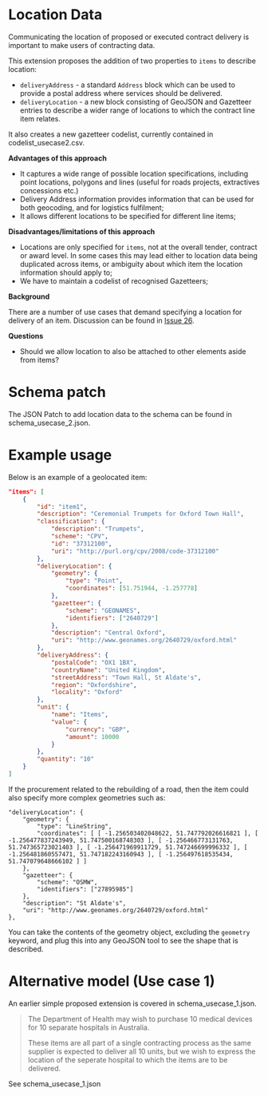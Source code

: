 # Location Data

Communicating the location of proposed or executed contract delivery is important to make users of contracting data. 

This extension proposes the addition of two properties to ```items``` to describe location:

* ```deliveryAddress``` - a standard ```Address``` block which can be used to provide a postal address where services should be delivered.
* ```deliveryLocation``` - a new block consisting of GeoJSON and Gazetteer entries to describe a wider range of locations to which the contract line item relates.

It also creates a new gazetteer codelist, currently contained in codelist_usecase2.csv.

**Advantages of this approach**

* It captures a wide range of possible location specifications, including point locations, polygons and lines (useful for roads projects, extractives concessions etc.)
* Delivery Address information provides information that can be used for both geocoding, and for logistics fulfilment;
* It allows different locations to be specified for different line items;

**Disadvantages/limitations of this approach**

* Locations are only specified for ```items```, not at the overall tender, contract or award level. In some cases this may lead either to location data being duplicated across items, or ambiguity about which item the location information should apply to;
* We have to maintain a codelist of recognised Gazetteers;

**Background** 

There are a number of use cases that demand specifying a location for delivery of an item. Discussion can be found in [Issue 26](https://github.com/open-contracting/standard/issues/26).

**Questions**

* Should we allow location to also be attached to other elements aside from items? 


Schema patch
============

The JSON Patch to add location data to the schema can be found in schema_usecase_2.json.

Example usage
=============

Below is an example of a geolocated item:

```json
"items": [
    {
        "id": "item1",
        "description": "Ceremonial Trumpets for Oxford Town Hall",
        "classification": {
            "description": "Trumpets",
            "scheme": "CPV",
            "id": "37312100",
            "uri": "http://purl.org/cpv/2008/code-37312100"
        },
        "deliveryLocation": {
            "geometry": {
                "type": "Point",
                "coordinates": [51.751944, -1.257778]
            },
            "gazetteer": {
                "scheme": "GEONAMES",
                "identifiers": ["2640729"]
            },
            "description": "Central Oxford",
            "uri": "http://www.geonames.org/2640729/oxford.html"
        },
        "deliveryAddress": {
            "postalCode": "OX1 1BX",
            "countryName": "United Kingdom",
            "streetAddress": "Town Hall, St Aldate's",
            "region": "Oxfordshire",
            "locality": "Oxford"
        },
        "unit": {
            "name": "Items",
            "value": {
                "currency": "GBP",
                "amount": 10000
            }
        },
        "quantity": "10"
    }
]
```

If the procurement related to the rebuilding of a road, then the item could also specify more complex geometries such as:

```
"deliveryLocation": {
    "geometry": {
        "type": "LineString",
        "coordinates": [ [ -1.256503402048622, 51.747792026616821 ], [ -1.256477837243949, 51.747500168748303 ], [ -1.256466773131763, 51.747365723021403 ], [ -1.256471969911729, 51.747246699996332 ], [ -1.256481860557471, 51.747182243160943 ], [ -1.256497618535434, 51.747079648666102 ] ]
    },
    "gazetteer": {
        "scheme": "OSMW",
        "identifiers": ["27895985"]
    },
    "description": "St Aldate's",
    "uri": "http://www.geonames.org/2640729/oxford.html"
},
```

You can take the contents of the geometry object, excluding the ```geometry``` keyword, and plug this into any GeoJSON tool to see the shape that is described. 


Alternative model (Use case 1)
==========
An earlier simple proposed extension is covered in schema_usecase_1.json.

> The Department of Health may wish to purchase 10 medical devices for 10 separate hospitals in Australia.
>
> These items are all part of a single contracting process as the same supplier is expected to deliver all 10 units, but 
we wish to express the location of the seperate hospital to which the items are to be delivered.

See schema_usecase_1.json

